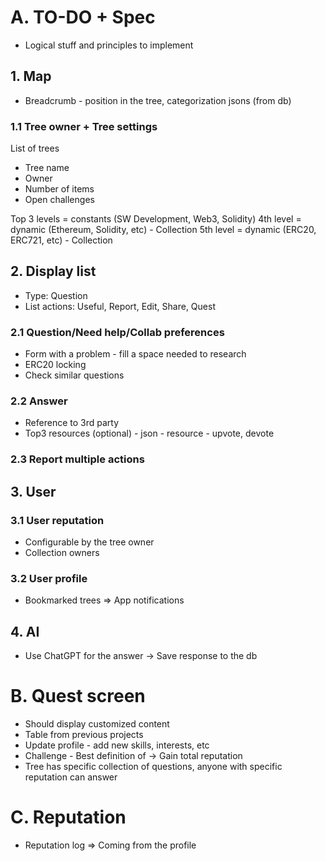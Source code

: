 

# A. TO-DO + Spec
- Logical stuff and principles to implement

## 1. Map
- Breadcrumb - position in the tree, categorization jsons (from db)
  
### 1.1 Tree owner + Tree settings
List of trees 
- Tree name
- Owner
- Number of items 
- Open challenges 

Top 3 levels = constants (SW Development, Web3, Solidity)
4th level = dynamic (Ethereum, Solidity, etc) - Collection
5th level = dynamic (ERC20, ERC721, etc) - Collection

## 2. Display list

- Type: Question
- List actions: Useful, Report, Edit, Share, Quest 

### 2.1 Question/Need help/Collab preferences 
- Form with a problem - fill a space needed to research 
- ERC20 locking 
- Check similar questions

### 2.2 Answer
- Reference to 3rd party
- Top3 resources (optional) - json - resource - upvote, devote 

### 2.3 Report multiple actions

## 3. User

### 3.1 User reputation
- Configurable by the tree owner
- Collection owners

### 3.2 User profile 
- Bookmarked trees => App notifications 

## 4. AI 
- Use ChatGPT for the answer -> Save response to the db


# B. Quest screen
- Should display customized content 
- Table from previous projects
- Update profile - add new skills, interests, etc
- Challenge - Best definition of -> Gain total reputation
- Tree has specific collection of questions, anyone with specific reputation can answer


# C. Reputation
- Reputation log => Coming from the profile 

